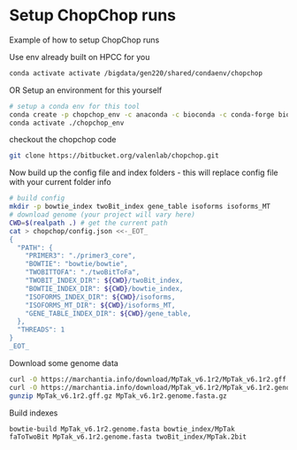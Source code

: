# Setup ChopChop runs

Example of how to setup ChopChop runs

Use env already built on HPCC for you
```bash
conda activate activate /bigdata/gen220/shared/condaenv/chopchop
```

OR Setup an environment for this yourself 

```bash
# setup a conda env for this tool
conda create -p chopchop_env -c anaconda -c bioconda -c conda-forge biopython pandas numpy scipy argparse mysql-python scikit-learn=0.18.1 bedtools bowtie ucsc-twobittofa
conda activate ./chopchop_env
```

checkout the chopchop code
```bash
git clone https://bitbucket.org/valenlab/chopchop.git
```
Now build up the config file and index folders - this will replace config file with your current folder info
```bash
# build config
mkdir -p bowtie_index twoBit_index gene_table isoforms isoforms_MT
# download genome (your project will vary here)
CWD=$(realpath .) # get the current path
cat > chopchop/config.json <<-_EOT_
{
  "PATH": {
    "PRIMER3": "./primer3_core",
    "BOWTIE": "bowtie/bowtie",
    "TWOBITTOFA": "./twoBitToFa",
    "TWOBIT_INDEX_DIR": ${CWD}/twoBit_index,
    "BOWTIE_INDEX_DIR": ${CWD}/bowtie_index,
    "ISOFORMS_INDEX_DIR": ${CWD}/isoforms,
    "ISOFORMS_MT_DIR": ${CWD}/isoforms_MT,
    "GENE_TABLE_INDEX_DIR": ${CWD}/gene_table,
  },
  "THREADS": 1
}
_EOT_ 
```
Download some genome data
```bash
curl -O https://marchantia.info/download/MpTak_v6.1r2/MpTak_v6.1r2.gff.gz
curl -O https://marchantia.info/download/MpTak_v6.1r2/MpTak_v6.1r2.genome.fasta.gz
gunzip MpTak_v6.1r2.gff.gz MpTak_v6.1r2.genome.fasta.gz
```

Build indexes
```bash
bowtie-build MpTak_v6.1r2.genome.fasta bowtie_index/MpTak
faToTwoBit MpTak_v6.1r2.genome.fasta twoBit_index/MpTak.2bit
```

